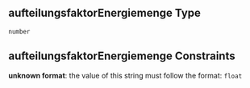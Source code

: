 ## aufteilungsfaktorEnergiemenge Type

`number`

## aufteilungsfaktorEnergiemenge Constraints

**unknown format**: the value of this string must follow the format: `float`
